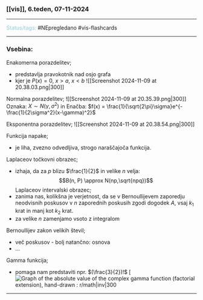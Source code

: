 ### [[vis]], 6.teden, 07-11-2024
---

<font color="#92cddc">Status/tags:</font> #NEpregledano #vis-flashcards 

---

### Vsebina:

Enakomerna porazdelitev;
- predstavlja pravokotnik nad osjo grafa
- kjer je $P(x) = 0, \ x > a, \ x < b$
![[Screenshot 2024-11-09 at 20.38.03.png|300]]

Normalna porazdelitev;
![[Screenshot 2024-11-09 at 20.35.39.png|300]]
Oznaka: $X \sim N(\gamma, \sigma^2)$ in 
Enačba: $f(x) = \frac{1}{\sqrt{2\pi}\sigma}e^{-\frac{1}{2\sigma^2}(x-\gamma)^2}$

Eksponentna porazdelitev;
![[Screenshot 2024-11-09 at 20.38.54.png|300]]

Funkcija napake; 
- je liha, zvezno odvedljiva, strogo naraščajoča funkcija.

Laplaceov točkovni obrazec; 
- izhaja, da za $p$ blizu $\frac{1}{2}$ in velike $n$ velja: $$B(n, P) \approx N(np,\sqrt{npq})$$
Laplaceov intervalski obrazec;
- zanima nas, kolikšna je verjetnost, da se v Bernoullijevem zaporedju neodvisnih poskusov v $n$ zaporednih poskusih zgodi dogodek $A$, vsaj $k_1$ krat in manj kot $k_2$ krat. 
- za velike $n$ zamenjamo vsoto z integralom

Bernoullijev zakon velikih števil;
- več poskusov - bolj natančno: osnova
- ...

Gamma funkcija;
- pomaga nam predstaviti npr. $(\frac{3}{2})!$
[![Graph of the absolute value of the complex gamma function (factorial  extension), hand-drawn : r/math|inv|300](https://i.imgur.com/JlcwSuq.png)

---

